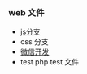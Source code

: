 ### web 文件
- [js分支](https://github.com/xue-y/web/tree/js)	  
- css	分支  
- [微信开发](https://github.com/xue-y/web/tree/wx)	  
- test	php test 文件  
